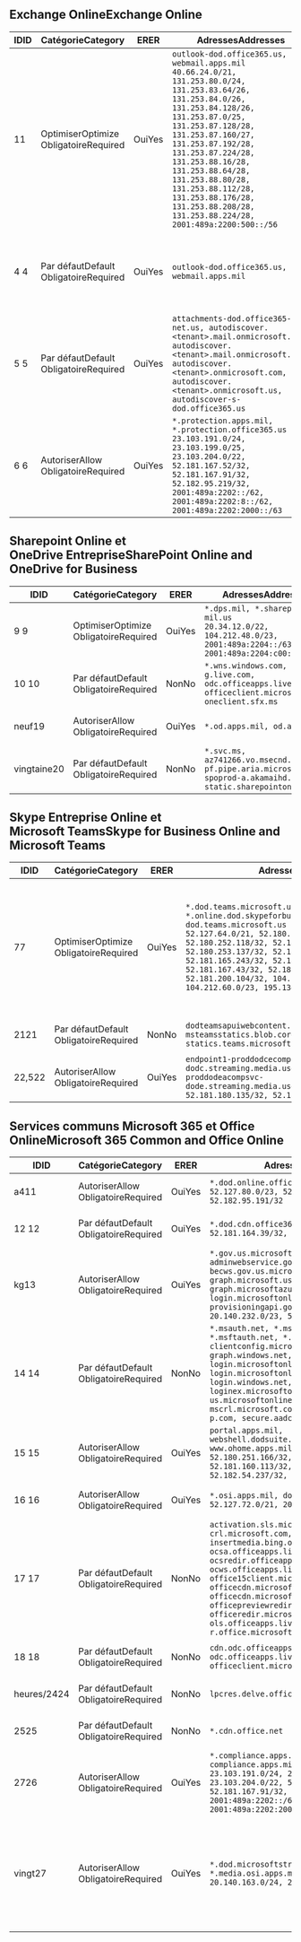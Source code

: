 <!--THIS FILE IS AUTOMATICALLY GENERATED. MANUAL CHANGES WILL BE OVERWRITTEN.-->
<!--Please contact the Office 365 Endpoints team with any questions.-->
<!--USGovDoD endpoints version 2020072800-->
<!--File generated 2020-08-07 14:00:30.3166-->

## <a name="exchange-online"></a><span data-ttu-id="f36fe-101">Exchange Online</span><span class="sxs-lookup"><span data-stu-id="f36fe-101">Exchange Online</span></span>

<span data-ttu-id="f36fe-102">ID</span><span class="sxs-lookup"><span data-stu-id="f36fe-102">ID</span></span> | <span data-ttu-id="f36fe-103">Catégorie</span><span class="sxs-lookup"><span data-stu-id="f36fe-103">Category</span></span> | <span data-ttu-id="f36fe-104">ER</span><span class="sxs-lookup"><span data-stu-id="f36fe-104">ER</span></span> | <span data-ttu-id="f36fe-105">Adresses</span><span class="sxs-lookup"><span data-stu-id="f36fe-105">Addresses</span></span> | <span data-ttu-id="f36fe-106">Ports</span><span class="sxs-lookup"><span data-stu-id="f36fe-106">Ports</span></span>
-- | -------------------- | --- | ---------------------------------------------------------------------------------------------------------------------------------------------------------------------------------------------------------------------------------------------------------------------------------------------------------------------------------------------------------------------------------------------- | -------------------------------
<span data-ttu-id="f36fe-107">1</span><span class="sxs-lookup"><span data-stu-id="f36fe-107">1</span></span> | <span data-ttu-id="f36fe-108">Optimiser</span><span class="sxs-lookup"><span data-stu-id="f36fe-108">Optimize</span></span><BR><span data-ttu-id="f36fe-109">Obligatoire</span><span class="sxs-lookup"><span data-stu-id="f36fe-109">Required</span></span> | <span data-ttu-id="f36fe-110">Oui</span><span class="sxs-lookup"><span data-stu-id="f36fe-110">Yes</span></span> | `outlook-dod.office365.us, webmail.apps.mil`<BR>`40.66.24.0/21, 131.253.80.0/24, 131.253.83.64/26, 131.253.84.0/26, 131.253.84.128/26, 131.253.87.0/25, 131.253.87.128/28, 131.253.87.160/27, 131.253.87.192/28, 131.253.87.224/28, 131.253.88.16/28, 131.253.88.64/28, 131.253.88.80/28, 131.253.88.112/28, 131.253.88.176/28, 131.253.88.208/28, 131.253.88.224/28, 2001:489a:2200:500::/56` | <span data-ttu-id="f36fe-111">**TCP :** 443, 80</span><span class="sxs-lookup"><span data-stu-id="f36fe-111">**TCP:** 443, 80</span></span>
<span data-ttu-id="f36fe-112">4 </span><span class="sxs-lookup"><span data-stu-id="f36fe-112">4</span></span> | <span data-ttu-id="f36fe-113">Par défaut</span><span class="sxs-lookup"><span data-stu-id="f36fe-113">Default</span></span><BR><span data-ttu-id="f36fe-114">Obligatoire</span><span class="sxs-lookup"><span data-stu-id="f36fe-114">Required</span></span> | <span data-ttu-id="f36fe-115">Oui</span><span class="sxs-lookup"><span data-stu-id="f36fe-115">Yes</span></span> | `outlook-dod.office365.us, webmail.apps.mil` | <span data-ttu-id="f36fe-116">**TCP :** 143, 25, 587, 993, 995</span><span class="sxs-lookup"><span data-stu-id="f36fe-116">**TCP:** 143, 25, 587, 993, 995</span></span>
<span data-ttu-id="f36fe-117">5 </span><span class="sxs-lookup"><span data-stu-id="f36fe-117">5</span></span> | <span data-ttu-id="f36fe-118">Par défaut</span><span class="sxs-lookup"><span data-stu-id="f36fe-118">Default</span></span><BR><span data-ttu-id="f36fe-119">Obligatoire</span><span class="sxs-lookup"><span data-stu-id="f36fe-119">Required</span></span> | <span data-ttu-id="f36fe-120">Oui</span><span class="sxs-lookup"><span data-stu-id="f36fe-120">Yes</span></span> | `attachments-dod.office365-net.us, autodiscover.<tenant>.mail.onmicrosoft.com, autodiscover.<tenant>.mail.onmicrosoft.us, autodiscover.<tenant>.onmicrosoft.com, autodiscover.<tenant>.onmicrosoft.us, autodiscover-s-dod.office365.us` | <span data-ttu-id="f36fe-121">**TCP :** 443, 80</span><span class="sxs-lookup"><span data-stu-id="f36fe-121">**TCP:** 443, 80</span></span>
<span data-ttu-id="f36fe-122">6 </span><span class="sxs-lookup"><span data-stu-id="f36fe-122">6</span></span> | <span data-ttu-id="f36fe-123">Autoriser</span><span class="sxs-lookup"><span data-stu-id="f36fe-123">Allow</span></span><BR><span data-ttu-id="f36fe-124">Obligatoire</span><span class="sxs-lookup"><span data-stu-id="f36fe-124">Required</span></span> | <span data-ttu-id="f36fe-125">Oui</span><span class="sxs-lookup"><span data-stu-id="f36fe-125">Yes</span></span> | `*.protection.apps.mil, *.protection.office365.us`<BR>`23.103.191.0/24, 23.103.199.0/25, 23.103.204.0/22, 52.181.167.52/32, 52.181.167.91/32, 52.182.95.219/32, 2001:489a:2202::/62, 2001:489a:2202:8::/62, 2001:489a:2202:2000::/63` | <span data-ttu-id="f36fe-126">**TCP :** 25, 443</span><span class="sxs-lookup"><span data-stu-id="f36fe-126">**TCP:** 25, 443</span></span>

## <a name="sharepoint-online-and-onedrive-for-business"></a><span data-ttu-id="f36fe-127">Sharepoint Online et OneDrive Entreprise</span><span class="sxs-lookup"><span data-stu-id="f36fe-127">SharePoint Online and OneDrive for Business</span></span>

<span data-ttu-id="f36fe-128">ID</span><span class="sxs-lookup"><span data-stu-id="f36fe-128">ID</span></span> | <span data-ttu-id="f36fe-129">Catégorie</span><span class="sxs-lookup"><span data-stu-id="f36fe-129">Category</span></span> | <span data-ttu-id="f36fe-130">ER</span><span class="sxs-lookup"><span data-stu-id="f36fe-130">ER</span></span> | <span data-ttu-id="f36fe-131">Adresses</span><span class="sxs-lookup"><span data-stu-id="f36fe-131">Addresses</span></span> | <span data-ttu-id="f36fe-132">Ports</span><span class="sxs-lookup"><span data-stu-id="f36fe-132">Ports</span></span>
-- | -------------------- | --- | ------------------------------------------------------------------------------------------------------------------- | ----------------
<span data-ttu-id="f36fe-133">9 </span><span class="sxs-lookup"><span data-stu-id="f36fe-133">9</span></span> | <span data-ttu-id="f36fe-134">Optimiser</span><span class="sxs-lookup"><span data-stu-id="f36fe-134">Optimize</span></span><BR><span data-ttu-id="f36fe-135">Obligatoire</span><span class="sxs-lookup"><span data-stu-id="f36fe-135">Required</span></span> | <span data-ttu-id="f36fe-136">Oui</span><span class="sxs-lookup"><span data-stu-id="f36fe-136">Yes</span></span> | `*.dps.mil, *.sharepoint-mil.us`<BR>`20.34.12.0/22, 104.212.48.0/23, 2001:489a:2204::/63, 2001:489a:2204:c00::/54` | <span data-ttu-id="f36fe-137">**TCP :** 443, 80</span><span class="sxs-lookup"><span data-stu-id="f36fe-137">**TCP:** 443, 80</span></span>
<span data-ttu-id="f36fe-138">10 </span><span class="sxs-lookup"><span data-stu-id="f36fe-138">10</span></span> | <span data-ttu-id="f36fe-139">Par défaut</span><span class="sxs-lookup"><span data-stu-id="f36fe-139">Default</span></span><BR><span data-ttu-id="f36fe-140">Obligatoire</span><span class="sxs-lookup"><span data-stu-id="f36fe-140">Required</span></span> | <span data-ttu-id="f36fe-141">Non</span><span class="sxs-lookup"><span data-stu-id="f36fe-141">No</span></span> | `*.wns.windows.com, g.live.com, odc.officeapps.live.com, officeclient.microsoft.com, oneclient.sfx.ms` | <span data-ttu-id="f36fe-142">**TCP :** 443, 80</span><span class="sxs-lookup"><span data-stu-id="f36fe-142">**TCP:** 443, 80</span></span>
<span data-ttu-id="f36fe-143">neuf</span><span class="sxs-lookup"><span data-stu-id="f36fe-143">19</span></span> | <span data-ttu-id="f36fe-144">Autoriser</span><span class="sxs-lookup"><span data-stu-id="f36fe-144">Allow</span></span><BR><span data-ttu-id="f36fe-145">Obligatoire</span><span class="sxs-lookup"><span data-stu-id="f36fe-145">Required</span></span> | <span data-ttu-id="f36fe-146">Oui</span><span class="sxs-lookup"><span data-stu-id="f36fe-146">Yes</span></span> | `*.od.apps.mil, od.apps.mil` | <span data-ttu-id="f36fe-147">**TCP :** 443, 80</span><span class="sxs-lookup"><span data-stu-id="f36fe-147">**TCP:** 443, 80</span></span>
<span data-ttu-id="f36fe-148">vingtaine</span><span class="sxs-lookup"><span data-stu-id="f36fe-148">20</span></span> | <span data-ttu-id="f36fe-149">Par défaut</span><span class="sxs-lookup"><span data-stu-id="f36fe-149">Default</span></span><BR><span data-ttu-id="f36fe-150">Obligatoire</span><span class="sxs-lookup"><span data-stu-id="f36fe-150">Required</span></span> | <span data-ttu-id="f36fe-151">Non</span><span class="sxs-lookup"><span data-stu-id="f36fe-151">No</span></span> | `*.svc.ms, az741266.vo.msecnd.net, pf.pipe.aria.microsoft.com, spoprod-a.akamaihd.net, static.sharepointonline.com` | <span data-ttu-id="f36fe-152">**TCP :** 443, 80</span><span class="sxs-lookup"><span data-stu-id="f36fe-152">**TCP:** 443, 80</span></span>

## <a name="skype-for-business-online-and-microsoft-teams"></a><span data-ttu-id="f36fe-153">Skype Entreprise Online et Microsoft Teams</span><span class="sxs-lookup"><span data-stu-id="f36fe-153">Skype for Business Online and Microsoft Teams</span></span>

<span data-ttu-id="f36fe-154">ID</span><span class="sxs-lookup"><span data-stu-id="f36fe-154">ID</span></span> | <span data-ttu-id="f36fe-155">Catégorie</span><span class="sxs-lookup"><span data-stu-id="f36fe-155">Category</span></span> | <span data-ttu-id="f36fe-156">ER</span><span class="sxs-lookup"><span data-stu-id="f36fe-156">ER</span></span> | <span data-ttu-id="f36fe-157">Adresses</span><span class="sxs-lookup"><span data-stu-id="f36fe-157">Addresses</span></span> | <span data-ttu-id="f36fe-158">Ports</span><span class="sxs-lookup"><span data-stu-id="f36fe-158">Ports</span></span>
-- | -------------------- | --- | -------------------------------------------------------------------------------------------------------------------------------------------------------------------------------------------------------------------------------------------------------------------------------------------------------------------------------------------------------- | -----------------------------------------------
<span data-ttu-id="f36fe-159">7</span><span class="sxs-lookup"><span data-stu-id="f36fe-159">7</span></span> | <span data-ttu-id="f36fe-160">Optimiser</span><span class="sxs-lookup"><span data-stu-id="f36fe-160">Optimize</span></span><BR><span data-ttu-id="f36fe-161">Obligatoire</span><span class="sxs-lookup"><span data-stu-id="f36fe-161">Required</span></span> | <span data-ttu-id="f36fe-162">Oui</span><span class="sxs-lookup"><span data-stu-id="f36fe-162">Yes</span></span> | `*.dod.teams.microsoft.us, *.online.dod.skypeforbusiness.us, dod.teams.microsoft.us`<BR>`52.127.64.0/21, 52.180.249.148/32, 52.180.252.118/32, 52.180.252.187/32, 52.180.253.137/32, 52.180.253.154/32, 52.181.165.243/32, 52.181.166.119/32, 52.181.167.43/32, 52.181.167.64/32, 52.181.200.104/32, 104.212.32.0/22, 104.212.60.0/23, 195.134.240.0/22` | <span data-ttu-id="f36fe-163">**TCP :** 443</span><span class="sxs-lookup"><span data-stu-id="f36fe-163">**TCP:** 443</span></span><BR><span data-ttu-id="f36fe-164">**UDP :** 3478, 3479, 3480, 3481</span><span class="sxs-lookup"><span data-stu-id="f36fe-164">**UDP:** 3478, 3479, 3480, 3481</span></span>
<span data-ttu-id="f36fe-165"> 21</span><span class="sxs-lookup"><span data-stu-id="f36fe-165">21</span></span> | <span data-ttu-id="f36fe-166">Par défaut</span><span class="sxs-lookup"><span data-stu-id="f36fe-166">Default</span></span><BR><span data-ttu-id="f36fe-167">Obligatoire</span><span class="sxs-lookup"><span data-stu-id="f36fe-167">Required</span></span> | <span data-ttu-id="f36fe-168">Non</span><span class="sxs-lookup"><span data-stu-id="f36fe-168">No</span></span> | `dodteamsapuiwebcontent.blob.core.usgovcloudapi.net, msteamsstatics.blob.core.usgovcloudapi.net, statics.teams.microsoft.com` | <span data-ttu-id="f36fe-169">**TCP :** 443</span><span class="sxs-lookup"><span data-stu-id="f36fe-169">**TCP:** 443</span></span>
<span data-ttu-id="f36fe-170">22,5</span><span class="sxs-lookup"><span data-stu-id="f36fe-170">22</span></span> | <span data-ttu-id="f36fe-171">Autoriser</span><span class="sxs-lookup"><span data-stu-id="f36fe-171">Allow</span></span><BR><span data-ttu-id="f36fe-172">Obligatoire</span><span class="sxs-lookup"><span data-stu-id="f36fe-172">Required</span></span> | <span data-ttu-id="f36fe-173">Oui</span><span class="sxs-lookup"><span data-stu-id="f36fe-173">Yes</span></span> | `endpoint1-proddodcecompsvc-dodc.streaming.media.usgovcloudapi.net, endpoint1-proddodeacompsvc-dode.streaming.media.usgovcloudapi.net`<BR>`52.181.180.135/32, 52.182.53.6/32` | <span data-ttu-id="f36fe-174">**TCP :** 443</span><span class="sxs-lookup"><span data-stu-id="f36fe-174">**TCP:** 443</span></span>

## <a name="microsoft-365-common-and-office-online"></a><span data-ttu-id="f36fe-175">Services communs Microsoft 365 et Office Online</span><span class="sxs-lookup"><span data-stu-id="f36fe-175">Microsoft 365 Common and Office Online</span></span>

<span data-ttu-id="f36fe-176">ID</span><span class="sxs-lookup"><span data-stu-id="f36fe-176">ID</span></span> | <span data-ttu-id="f36fe-177">Catégorie</span><span class="sxs-lookup"><span data-stu-id="f36fe-177">Category</span></span> | <span data-ttu-id="f36fe-178">ER</span><span class="sxs-lookup"><span data-stu-id="f36fe-178">ER</span></span> | <span data-ttu-id="f36fe-179">Adresses</span><span class="sxs-lookup"><span data-stu-id="f36fe-179">Addresses</span></span> | <span data-ttu-id="f36fe-180">Ports</span><span class="sxs-lookup"><span data-stu-id="f36fe-180">Ports</span></span>
-- | ------------------- | --- | ---------------------------------------------------------------------------------------------------------------------------------------------------------------------------------------------------------------------------------------------------------------------------------------------------------------------------------------------------------------------------------------------- | ------------------------------------
<span data-ttu-id="f36fe-181">a4</span><span class="sxs-lookup"><span data-stu-id="f36fe-181">11</span></span> | <span data-ttu-id="f36fe-182">Autoriser</span><span class="sxs-lookup"><span data-stu-id="f36fe-182">Allow</span></span><BR><span data-ttu-id="f36fe-183">Obligatoire</span><span class="sxs-lookup"><span data-stu-id="f36fe-183">Required</span></span> | <span data-ttu-id="f36fe-184">Oui</span><span class="sxs-lookup"><span data-stu-id="f36fe-184">Yes</span></span> | `*.dod.online.office365.us`<BR>`52.127.80.0/23, 52.181.164.39/32, 52.182.95.191/32` | <span data-ttu-id="f36fe-185">**TCP :** 443</span><span class="sxs-lookup"><span data-stu-id="f36fe-185">**TCP:** 443</span></span>
<span data-ttu-id="f36fe-186">12 </span><span class="sxs-lookup"><span data-stu-id="f36fe-186">12</span></span> | <span data-ttu-id="f36fe-187">Par défaut</span><span class="sxs-lookup"><span data-stu-id="f36fe-187">Default</span></span><BR><span data-ttu-id="f36fe-188">Obligatoire</span><span class="sxs-lookup"><span data-stu-id="f36fe-188">Required</span></span> | <span data-ttu-id="f36fe-189">Oui</span><span class="sxs-lookup"><span data-stu-id="f36fe-189">Yes</span></span> | `*.dod.cdn.office365.us`<BR>`52.181.164.39/32, 52.182.95.191/32` | <span data-ttu-id="f36fe-190">**TCP :** 443</span><span class="sxs-lookup"><span data-stu-id="f36fe-190">**TCP:** 443</span></span>
<span data-ttu-id="f36fe-191">kg</span><span class="sxs-lookup"><span data-stu-id="f36fe-191">13</span></span> | <span data-ttu-id="f36fe-192">Autoriser</span><span class="sxs-lookup"><span data-stu-id="f36fe-192">Allow</span></span><BR><span data-ttu-id="f36fe-193">Obligatoire</span><span class="sxs-lookup"><span data-stu-id="f36fe-193">Required</span></span> | <span data-ttu-id="f36fe-194">Oui</span><span class="sxs-lookup"><span data-stu-id="f36fe-194">Yes</span></span> | `*.gov.us.microsoftonline.com, adminwebservice.gov.us.microsoftonline.com, becws.gov.us.microsoftonline.com, dod-graph.microsoft.us, graph.microsoftazure.us, login.microsoftonline.us, provisioningapi.gov.us.microsoftonline.com`<BR>`20.140.232.0/23, 52.126.194.0/23` | <span data-ttu-id="f36fe-195">**TCP :** 443</span><span class="sxs-lookup"><span data-stu-id="f36fe-195">**TCP:** 443</span></span>
<span data-ttu-id="f36fe-196">14 </span><span class="sxs-lookup"><span data-stu-id="f36fe-196">14</span></span> | <span data-ttu-id="f36fe-197">Par défaut</span><span class="sxs-lookup"><span data-stu-id="f36fe-197">Default</span></span><BR><span data-ttu-id="f36fe-198">Obligatoire</span><span class="sxs-lookup"><span data-stu-id="f36fe-198">Required</span></span> | <span data-ttu-id="f36fe-199">Non</span><span class="sxs-lookup"><span data-stu-id="f36fe-199">No</span></span> | `*.msauth.net, *.msauthimages.us, *.msftauth.net, *.msftauthimages.us, clientconfig.microsoftonline-p.net, graph.windows.net, login.microsoftonline.com, login.microsoftonline-p.com, login.windows.net, loginex.microsoftonline.com, login-us.microsoftonline.com, mscrl.microsoft.com, nexus.microsoftonline-p.com, secure.aadcdn.microsoftonline-p.com` | <span data-ttu-id="f36fe-200">**TCP :** 443</span><span class="sxs-lookup"><span data-stu-id="f36fe-200">**TCP:** 443</span></span>
<span data-ttu-id="f36fe-201">15 </span><span class="sxs-lookup"><span data-stu-id="f36fe-201">15</span></span> | <span data-ttu-id="f36fe-202">Autoriser</span><span class="sxs-lookup"><span data-stu-id="f36fe-202">Allow</span></span><BR><span data-ttu-id="f36fe-203">Obligatoire</span><span class="sxs-lookup"><span data-stu-id="f36fe-203">Required</span></span> | <span data-ttu-id="f36fe-204">Oui</span><span class="sxs-lookup"><span data-stu-id="f36fe-204">Yes</span></span> | `portal.apps.mil, webshell.dodsuite.office365.us, www.ohome.apps.mil`<BR>`52.180.251.166/32, 52.181.160.19/32, 52.181.160.113/32, 52.181.160.236/32, 52.182.54.237/32, 52.182.92.132/32` | <span data-ttu-id="f36fe-205">**TCP :** 443</span><span class="sxs-lookup"><span data-stu-id="f36fe-205">**TCP:** 443</span></span>
<span data-ttu-id="f36fe-206">16 </span><span class="sxs-lookup"><span data-stu-id="f36fe-206">16</span></span> | <span data-ttu-id="f36fe-207">Autoriser</span><span class="sxs-lookup"><span data-stu-id="f36fe-207">Allow</span></span><BR><span data-ttu-id="f36fe-208">Obligatoire</span><span class="sxs-lookup"><span data-stu-id="f36fe-208">Required</span></span> | <span data-ttu-id="f36fe-209">Oui</span><span class="sxs-lookup"><span data-stu-id="f36fe-209">Yes</span></span> | `*.osi.apps.mil, dod.loki.office365.us`<BR>`52.127.72.0/21, 2001:489a:2206::/48` | <span data-ttu-id="f36fe-210">**TCP :** 443</span><span class="sxs-lookup"><span data-stu-id="f36fe-210">**TCP:** 443</span></span>
<span data-ttu-id="f36fe-211">17 </span><span class="sxs-lookup"><span data-stu-id="f36fe-211">17</span></span> | <span data-ttu-id="f36fe-212">Par défaut</span><span class="sxs-lookup"><span data-stu-id="f36fe-212">Default</span></span><BR><span data-ttu-id="f36fe-213">Obligatoire</span><span class="sxs-lookup"><span data-stu-id="f36fe-213">Required</span></span> | <span data-ttu-id="f36fe-214">Non</span><span class="sxs-lookup"><span data-stu-id="f36fe-214">No</span></span> | `activation.sls.microsoft.com, crl.microsoft.com, go.microsoft.com, insertmedia.bing.office.net, ocsa.officeapps.live.com, ocsredir.officeapps.live.com, ocws.officeapps.live.com, office15client.microsoft.com, officecdn.microsoft.com, officecdn.microsoft.com.edgesuite.net, officepreviewredir.microsoft.com, officeredir.microsoft.com, ols.officeapps.live.com, r.office.microsoft.com` | <span data-ttu-id="f36fe-215">**TCP :** 443, 80</span><span class="sxs-lookup"><span data-stu-id="f36fe-215">**TCP:** 443, 80</span></span>
<span data-ttu-id="f36fe-216">18 </span><span class="sxs-lookup"><span data-stu-id="f36fe-216">18</span></span> | <span data-ttu-id="f36fe-217">Par défaut</span><span class="sxs-lookup"><span data-stu-id="f36fe-217">Default</span></span><BR><span data-ttu-id="f36fe-218">Obligatoire</span><span class="sxs-lookup"><span data-stu-id="f36fe-218">Required</span></span> | <span data-ttu-id="f36fe-219">Non</span><span class="sxs-lookup"><span data-stu-id="f36fe-219">No</span></span> | `cdn.odc.officeapps.live.com, odc.officeapps.live.com, officeclient.microsoft.com` | <span data-ttu-id="f36fe-220">**TCP :** 443, 80</span><span class="sxs-lookup"><span data-stu-id="f36fe-220">**TCP:** 443, 80</span></span>
<span data-ttu-id="f36fe-221">heures/24</span><span class="sxs-lookup"><span data-stu-id="f36fe-221">24</span></span> | <span data-ttu-id="f36fe-222">Par défaut</span><span class="sxs-lookup"><span data-stu-id="f36fe-222">Default</span></span><BR><span data-ttu-id="f36fe-223">Obligatoire</span><span class="sxs-lookup"><span data-stu-id="f36fe-223">Required</span></span> | <span data-ttu-id="f36fe-224">Non</span><span class="sxs-lookup"><span data-stu-id="f36fe-224">No</span></span> | `lpcres.delve.office.com` | <span data-ttu-id="f36fe-225">**TCP :** 443</span><span class="sxs-lookup"><span data-stu-id="f36fe-225">**TCP:** 443</span></span>
<span data-ttu-id="f36fe-226">25</span><span class="sxs-lookup"><span data-stu-id="f36fe-226">25</span></span> | <span data-ttu-id="f36fe-227">Par défaut</span><span class="sxs-lookup"><span data-stu-id="f36fe-227">Default</span></span><BR><span data-ttu-id="f36fe-228">Obligatoire</span><span class="sxs-lookup"><span data-stu-id="f36fe-228">Required</span></span> | <span data-ttu-id="f36fe-229">Non</span><span class="sxs-lookup"><span data-stu-id="f36fe-229">No</span></span> | `*.cdn.office.net` | <span data-ttu-id="f36fe-230">**TCP :** 443</span><span class="sxs-lookup"><span data-stu-id="f36fe-230">**TCP:** 443</span></span>
<span data-ttu-id="f36fe-231">27</span><span class="sxs-lookup"><span data-stu-id="f36fe-231">26</span></span> | <span data-ttu-id="f36fe-232">Autoriser</span><span class="sxs-lookup"><span data-stu-id="f36fe-232">Allow</span></span><BR><span data-ttu-id="f36fe-233">Obligatoire</span><span class="sxs-lookup"><span data-stu-id="f36fe-233">Required</span></span> | <span data-ttu-id="f36fe-234">Oui</span><span class="sxs-lookup"><span data-stu-id="f36fe-234">Yes</span></span> | `*.compliance.apps.mil, *.security.apps.mil, compliance.apps.mil, security.apps.mil`<BR>`23.103.191.0/24, 23.103.199.0/25, 23.103.204.0/22, 52.181.167.52/32, 52.181.167.91/32, 52.182.95.219/32, 2001:489a:2202::/62, 2001:489a:2202:8::/62, 2001:489a:2202:2000::/63` | <span data-ttu-id="f36fe-235">**TCP :** 443, 80</span><span class="sxs-lookup"><span data-stu-id="f36fe-235">**TCP:** 443, 80</span></span>
<span data-ttu-id="f36fe-236">vingt</span><span class="sxs-lookup"><span data-stu-id="f36fe-236">27</span></span> | <span data-ttu-id="f36fe-237">Autoriser</span><span class="sxs-lookup"><span data-stu-id="f36fe-237">Allow</span></span><BR><span data-ttu-id="f36fe-238">Obligatoire</span><span class="sxs-lookup"><span data-stu-id="f36fe-238">Required</span></span> | <span data-ttu-id="f36fe-239">Oui</span><span class="sxs-lookup"><span data-stu-id="f36fe-239">Yes</span></span> | `*.dod.microsoftstream.us, *.media.osi.apps.mil`<BR>`20.140.163.0/24, 20.140.164.0/24` | <span data-ttu-id="f36fe-240">**TCP :** 1935, 1936, 2935, 2936, 443</span><span class="sxs-lookup"><span data-stu-id="f36fe-240">**TCP:** 1935, 1936, 2935, 2936, 443</span></span>
